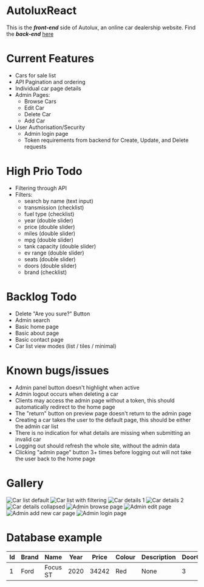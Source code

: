 # AutoluxReact
This is the _**front-end**_ side of Autolux, an online car dealership website.
    Find the _**back-end**_ [here](https://github.com/BPJones3D/Autolux)

# Current Features
- Cars for sale list
- API Pagination and ordering
- Individual car page details
- Admin Pages:
  - Browse Cars
  - Edit Car
  - Delete Car
  - Add Car
- User Authorisation/Security
  - Admin login page
  - Token requirements from backend for Create, Update, and Delete requests
    
# High Prio Todo
- Filtering through API
- Filters:
  - search by name (text input)
  - transmission (checklist)
  - fuel type (checklist)
  - year (double slider)
  - price (double slider)
  - miles (double slider)
  - mpg (double slider)
  - tank capacity (double slider)
  - ev range (double slider)
  - seats (double slider)
  - doors (double slider)
  - brand (checklist)

# Backlog Todo
- Delete "Are you sure?" Button
- Admin search
- Basic home page
- Basic about page
- Basic contact page
- Car list view modes (list / tiles / minimal)

# Known bugs/issues
- Admin panel button doesn't highlight when active
- Admin logout occurs when deleting a car
- Clients may access the admin page without a token, this should automatically redirect to the home page
- The "return" button on preview page doesn't return to the admin page
- Creating a car takes the user to the default page, this should be either the admin car list
- There is no indication for what details are missing when submitting an invalid car
- Logging out should refresh the whole site, without the admin data
- Clicking "admin page" button 3+ times before logging out will not take the user back to the home page

# Gallery
![Car list default](https://i.imgur.com/9A74oEC.png)
![Car list with filtering](https://i.imgur.com/XHB7Cy4.png)
![Car details 1](https://i.imgur.com/tqIq3ZM.png)
![Car details 2](https://i.imgur.com/Qa2ZJyl.png)
![Car details collapsed](https://i.imgur.com/WpNP2qn.png)
![Admin browse page](https://i.imgur.com/gppdhwi.png)
![Admin edit page](https://i.imgur.com/aCCMkG5.png)
![Admin add new car page](https://i.imgur.com/j6c5iYx.png)
![Admin login page](https://i.imgur.com/XlyFf8n.png)


# Database example
| Id            | Brand         | Name  | Year | Price | Colour | Description | DoorCount | FuelType | Miles | MilesPerGallon | SeatCount | TankCapacity | Transmission |
| ------------- | ------------- | ----- | ---- | ----- | ------ | ----------- | --------- | -------- | ----- | -------------- | --------- | ------------ | ------------ |
|1|Ford|Focus ST|2020|34242|Red|None|3|Petrol|23400|52.2|4|52|Manual|
